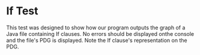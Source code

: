 # If Test

This test was designed to show how our program outputs the graph of a Java file containing If clauses.
No errors should be displayed onthe console and the file's PDG is displayed.
Note the If clause's representation on the PDG.
